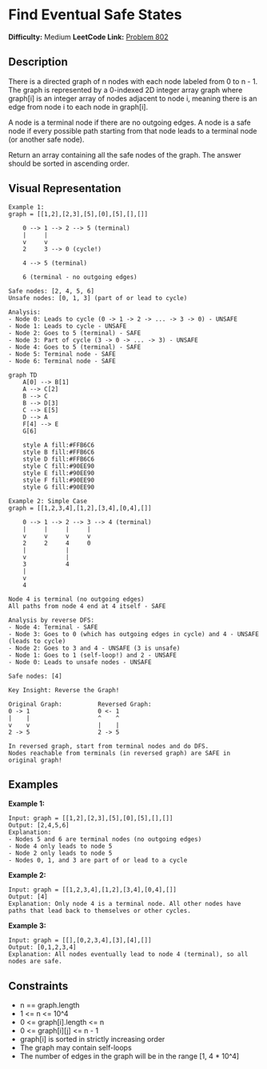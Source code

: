 # Find Eventual Safe States

**Difficulty:** Medium
**LeetCode Link:** [Problem 802](https://leetcode.com/problems/find-eventual-safe-states/)

## Description
There is a directed graph of n nodes with each node labeled from 0 to n - 1. The graph is represented by a 0-indexed 2D integer array graph where graph[i] is an integer array of nodes adjacent to node i, meaning there is an edge from node i to each node in graph[i].

A node is a terminal node if there are no outgoing edges. A node is a safe node if every possible path starting from that node leads to a terminal node (or another safe node).

Return an array containing all the safe nodes of the graph. The answer should be sorted in ascending order.

## Visual Representation

```
Example 1:
graph = [[1,2],[2,3],[5],[0],[5],[],[]]

    0 --> 1 --> 2 --> 5 (terminal)
    |     |
    v     v
    2     3 --> 0 (cycle!)

    4 --> 5 (terminal)

    6 (terminal - no outgoing edges)

Safe nodes: [2, 4, 5, 6]
Unsafe nodes: [0, 1, 3] (part of or lead to cycle)

Analysis:
- Node 0: Leads to cycle (0 -> 1 -> 2 -> ... -> 3 -> 0) - UNSAFE
- Node 1: Leads to cycle - UNSAFE
- Node 2: Goes to 5 (terminal) - SAFE
- Node 3: Part of cycle (3 -> 0 -> ... -> 3) - UNSAFE
- Node 4: Goes to 5 (terminal) - SAFE
- Node 5: Terminal node - SAFE
- Node 6: Terminal node - SAFE
```

```mermaid
graph TD
    A[0] --> B[1]
    A --> C[2]
    B --> C
    B --> D[3]
    C --> E[5]
    D --> A
    F[4] --> E
    G[6]

    style A fill:#FFB6C6
    style B fill:#FFB6C6
    style D fill:#FFB6C6
    style C fill:#90EE90
    style E fill:#90EE90
    style F fill:#90EE90
    style G fill:#90EE90
```

```
Example 2: Simple Case
graph = [[1,2,3,4],[1,2],[3,4],[0,4],[]]

    0 --> 1 --> 2 --> 3 --> 4 (terminal)
    |     |     |     |
    v     v     v     v
    2     2     4     0
    |           |
    v           |
    3           4
    |
    v
    4

Node 4 is terminal (no outgoing edges)
All paths from node 4 end at 4 itself - SAFE

Analysis by reverse DFS:
- Node 4: Terminal - SAFE
- Node 3: Goes to 0 (which has outgoing edges in cycle) and 4 - UNSAFE (leads to cycle)
- Node 2: Goes to 3 and 4 - UNSAFE (3 is unsafe)
- Node 1: Goes to 1 (self-loop!) and 2 - UNSAFE
- Node 0: Leads to unsafe nodes - UNSAFE

Safe nodes: [4]
```

```
Key Insight: Reverse the Graph!

Original Graph:          Reversed Graph:
0 -> 1                   0 <- 1
|    |                   ^    ^
v    v                   |    |
2 -> 5                   2 -> 5

In reversed graph, start from terminal nodes and do DFS.
Nodes reachable from terminals (in reversed graph) are SAFE in original graph!
```

## Examples

**Example 1:**
```
Input: graph = [[1,2],[2,3],[5],[0],[5],[],[]]
Output: [2,4,5,6]
Explanation:
- Nodes 5 and 6 are terminal nodes (no outgoing edges)
- Node 4 only leads to node 5
- Node 2 only leads to node 5
- Nodes 0, 1, and 3 are part of or lead to a cycle
```

**Example 2:**
```
Input: graph = [[1,2,3,4],[1,2],[3,4],[0,4],[]]
Output: [4]
Explanation: Only node 4 is a terminal node. All other nodes have paths that lead back to themselves or other cycles.
```

**Example 3:**
```
Input: graph = [[],[0,2,3,4],[3],[4],[]]
Output: [0,1,2,3,4]
Explanation: All nodes eventually lead to node 4 (terminal), so all nodes are safe.
```

## Constraints
- n == graph.length
- 1 <= n <= 10^4
- 0 <= graph[i].length <= n
- 0 <= graph[i][j] <= n - 1
- graph[i] is sorted in strictly increasing order
- The graph may contain self-loops
- The number of edges in the graph will be in the range [1, 4 * 10^4]
